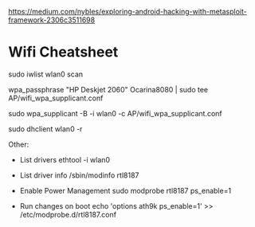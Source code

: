 https://medium.com/nybles/exploring-android-hacking-with-metasploit-framework-2306c3511698

# Wifi Cheatsheet

sudo iwlist wlan0 scan

wpa_passphrase "HP Deskjet 2060" Ocarina8080 | sudo tee AP/wifi_wpa_supplicant.conf

sudo wpa_supplicant -B -i wlan0 -c AP/wifi_wpa_supplicant.conf

sudo dhclient wlan0 -r

Other:
 - List drivers
 ethtool -i wlan0

 - List driver info
 /sbin/modinfo rtl8187

 - Enable Power Management
 sudo modprobe rtl8187 ps_enable=1

 - Run changes on boot
 echo 'options ath9k ps_enable=1' >> /etc/modprobe.d/rtl8187.conf
